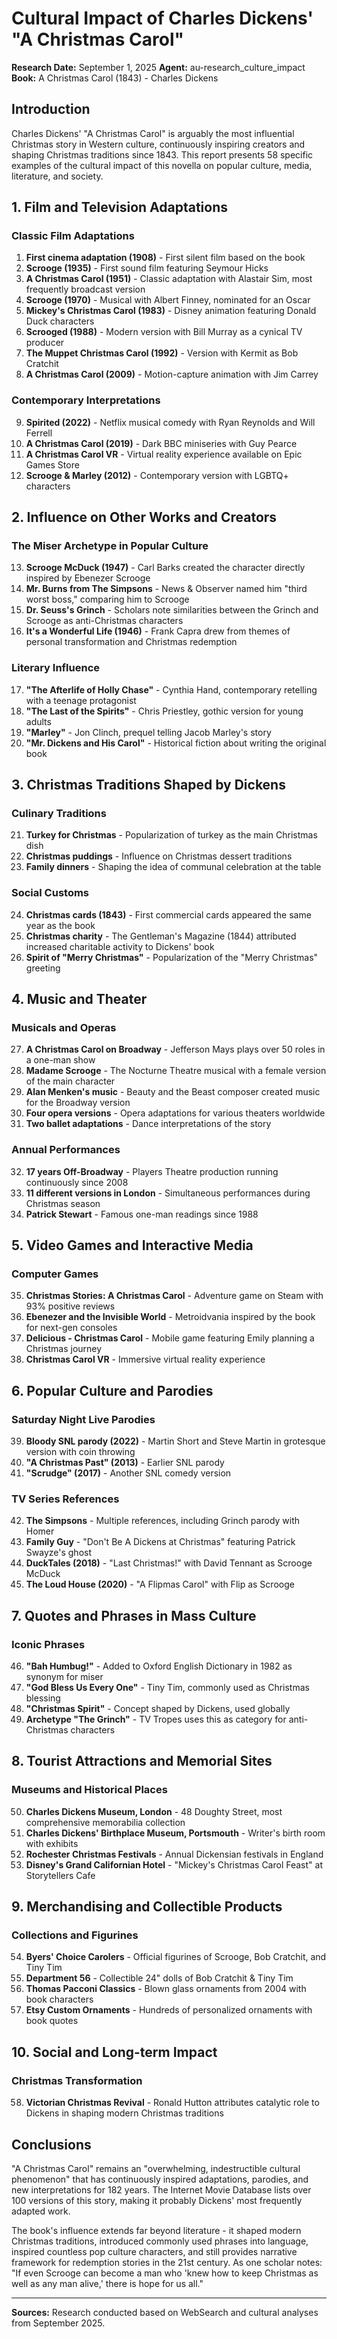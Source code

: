# Cultural Impact of Charles Dickens' "A Christmas Carol"

**Research Date:** September 1, 2025
**Agent:** au-research_culture_impact
**Book:** A Christmas Carol (1843) - Charles Dickens

## Introduction

Charles Dickens' "A Christmas Carol" is arguably the most influential Christmas story in Western culture, continuously inspiring creators and shaping Christmas traditions since 1843. This report presents 58 specific examples of the cultural impact of this novella on popular culture, media, literature, and society.

## 1. Film and Television Adaptations

### Classic Film Adaptations
1. **First cinema adaptation (1908)** - First silent film based on the book
2. **Scrooge (1935)** - First sound film featuring Seymour Hicks
3. **A Christmas Carol (1951)** - Classic adaptation with Alastair Sim, most frequently broadcast version
4. **Scrooge (1970)** - Musical with Albert Finney, nominated for an Oscar
5. **Mickey's Christmas Carol (1983)** - Disney animation featuring Donald Duck characters
6. **Scrooged (1988)** - Modern version with Bill Murray as a cynical TV producer
7. **The Muppet Christmas Carol (1992)** - Version with Kermit as Bob Cratchit
8. **A Christmas Carol (2009)** - Motion-capture animation with Jim Carrey

### Contemporary Interpretations
9. **Spirited (2022)** - Netflix musical comedy with Ryan Reynolds and Will Ferrell
10. **A Christmas Carol (2019)** - Dark BBC miniseries with Guy Pearce
11. **A Christmas Carol VR** - Virtual reality experience available on Epic Games Store
12. **Scrooge & Marley (2012)** - Contemporary version with LGBTQ+ characters

## 2. Influence on Other Works and Creators

### The Miser Archetype in Popular Culture
13. **Scrooge McDuck (1947)** - Carl Barks created the character directly inspired by Ebenezer Scrooge
14. **Mr. Burns from The Simpsons** - News & Observer named him "third worst boss," comparing him to Scrooge
15. **Dr. Seuss's Grinch** - Scholars note similarities between the Grinch and Scrooge as anti-Christmas characters
16. **It's a Wonderful Life (1946)** - Frank Capra drew from themes of personal transformation and Christmas redemption

### Literary Influence
17. **"The Afterlife of Holly Chase"** - Cynthia Hand, contemporary retelling with a teenage protagonist
18. **"The Last of the Spirits"** - Chris Priestley, gothic version for young adults
19. **"Marley"** - Jon Clinch, prequel telling Jacob Marley's story
20. **"Mr. Dickens and His Carol"** - Historical fiction about writing the original book

## 3. Christmas Traditions Shaped by Dickens

### Culinary Traditions
21. **Turkey for Christmas** - Popularization of turkey as the main Christmas dish
22. **Christmas puddings** - Influence on Christmas dessert traditions
23. **Family dinners** - Shaping the idea of communal celebration at the table

### Social Customs
24. **Christmas cards (1843)** - First commercial cards appeared the same year as the book
25. **Christmas charity** - The Gentleman's Magazine (1844) attributed increased charitable activity to Dickens' book
26. **Spirit of "Merry Christmas"** - Popularization of the "Merry Christmas" greeting

## 4. Music and Theater

### Musicals and Operas
27. **A Christmas Carol on Broadway** - Jefferson Mays plays over 50 roles in a one-man show
28. **Madame Scrooge** - The Nocturne Theatre musical with a female version of the main character
29. **Alan Menken's music** - Beauty and the Beast composer created music for the Broadway version
30. **Four opera versions** - Opera adaptations for various theaters worldwide
31. **Two ballet adaptations** - Dance interpretations of the story

### Annual Performances
32. **17 years Off-Broadway** - Players Theatre production running continuously since 2008
33. **11 different versions in London** - Simultaneous performances during Christmas season
34. **Patrick Stewart** - Famous one-man readings since 1988

## 5. Video Games and Interactive Media

### Computer Games
35. **Christmas Stories: A Christmas Carol** - Adventure game on Steam with 93% positive reviews
36. **Ebenezer and the Invisible World** - Metroidvania inspired by the book for next-gen consoles
37. **Delicious - Christmas Carol** - Mobile game featuring Emily planning a Christmas journey
38. **Christmas Carol VR** - Immersive virtual reality experience

## 6. Popular Culture and Parodies

### Saturday Night Live Parodies
39. **Bloody SNL parody (2022)** - Martin Short and Steve Martin in grotesque version with coin throwing
40. **"A Christmas Past" (2013)** - Earlier SNL parody
41. **"Scrudge" (2017)** - Another SNL comedy version

### TV Series References
42. **The Simpsons** - Multiple references, including Grinch parody with Homer
43. **Family Guy** - "Don't Be A Dickens at Christmas" featuring Patrick Swayze's ghost
44. **DuckTales (2018)** - "Last Christmas!" with David Tennant as Scrooge McDuck
45. **The Loud House (2020)** - "A Flipmas Carol" with Flip as Scrooge

## 7. Quotes and Phrases in Mass Culture

### Iconic Phrases
46. **"Bah Humbug!"** - Added to Oxford English Dictionary in 1982 as synonym for miser
47. **"God Bless Us Every One"** - Tiny Tim, commonly used as Christmas blessing
48. **"Christmas Spirit"** - Concept shaped by Dickens, used globally
49. **Archetype "The Grinch"** - TV Tropes uses this as category for anti-Christmas characters

## 8. Tourist Attractions and Memorial Sites

### Museums and Historical Places
50. **Charles Dickens Museum, London** - 48 Doughty Street, most comprehensive memorabilia collection
51. **Charles Dickens' Birthplace Museum, Portsmouth** - Writer's birth room with exhibits
52. **Rochester Christmas Festivals** - Annual Dickensian festivals in England
53. **Disney's Grand Californian Hotel** - "Mickey's Christmas Carol Feast" at Storytellers Cafe

## 9. Merchandising and Collectible Products

### Collections and Figurines
54. **Byers' Choice Carolers** - Official figurines of Scrooge, Bob Cratchit, and Tiny Tim
55. **Department 56** - Collectible 24" dolls of Bob Cratchit & Tiny Tim
56. **Thomas Pacconi Classics** - Blown glass ornaments from 2004 with book characters
57. **Etsy Custom Ornaments** - Hundreds of personalized ornaments with book quotes

## 10. Social and Long-term Impact

### Christmas Transformation
58. **Victorian Christmas Revival** - Ronald Hutton attributes catalytic role to Dickens in shaping modern Christmas traditions

## Conclusions

"A Christmas Carol" remains an "overwhelming, indestructible cultural phenomenon" that has continuously inspired adaptations, parodies, and new interpretations for 182 years. The Internet Movie Database lists over 100 versions of this story, making it probably Dickens' most frequently adapted work.

The book's influence extends far beyond literature - it shaped modern Christmas traditions, introduced commonly used phrases into language, inspired countless pop culture characters, and still provides narrative framework for redemption stories in the 21st century. As one scholar notes: "If even Scrooge can become a man who 'knew how to keep Christmas as well as any man alive,' there is hope for us all."

---

**Sources:** Research conducted based on WebSearch and cultural analyses from September 2025.